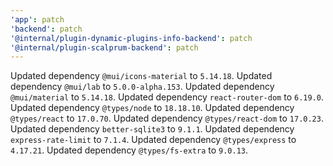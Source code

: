 ```yaml
---
'app': patch
'backend': patch
'@internal/plugin-dynamic-plugins-info-backend': patch
'@internal/plugin-scalprum-backend': patch
---
```


Updated dependency `@mui/icons-material` to `5.14.18`.
Updated dependency `@mui/lab` to `5.0.0-alpha.153`.
Updated dependency `@mui/material` to `5.14.18`.
Updated dependency `react-router-dom` to `6.19.0`.
Updated dependency `@types/node` to `18.18.10`.
Updated dependency `@types/react` to `17.0.70`.
Updated dependency `@types/react-dom` to `17.0.23`.
Updated dependency `better-sqlite3` to `9.1.1`.
Updated dependency `express-rate-limit` to `7.1.4`.
Updated dependency `@types/express` to `4.17.21`.
Updated dependency `@types/fs-extra` to `9.0.13`.
